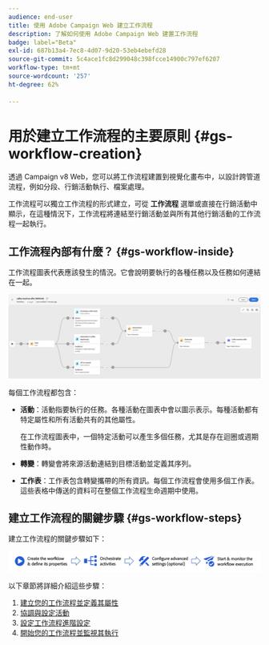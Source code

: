 ```yaml
---
audience: end-user
title: 使用 Adobe Campaign Web 建立工作流程
description: 了解如何使用 Adobe Campaign Web 建置工作流程
badge: label="Beta"
exl-id: 687b13a4-7ec8-4d07-9d20-53eb4ebefd28
source-git-commit: 5c4ace1fc8d299048c398fcce14900c797ef6207
workflow-type: tm+mt
source-wordcount: '257'
ht-degree: 62%

---
```



# 用於建立工作流程的主要原則 {#gs-workflow-creation}

透過 Campaign v8 Web，您可以將工作流程建置到視覺化畫布中，以設計跨管道流程，例如分段、行銷活動執行、檔案處理。

工作流程可以獨立工作流程的形式建立，可從 **工作流程** 選單或直接在行銷活動中顯示，在這種情況下，工作流程將連結至行銷活動並與所有其他行銷活動的工作流程一起執行。

## 工作流程內部有什麼？ {#gs-workflow-inside}

工作流程圖表代表應該發生的情況。它會說明要執行的各種任務以及任務如何連結在一起。

![](assets/workflow-example.png)

每個工作流程都包含：

* **活動**：活動指要執行的任務。各種活動在圖表中會以圖示表示。每種活動都有特定屬性和所有活動共有的其他屬性。

  在工作流程圖表中，一個特定活動可以產生多個任務，尤其是存在迴圈或週期性動作時。

* **轉變**：轉變會將來源活動連結到目標活動並定義其序列。

* **工作表**：工作表包含轉變攜帶的所有資訊。每個工作流程會使用多個工作表。這些表格中傳送的資料可在整個工作流程生命週期中使用。

## 建立工作流程的關鍵步驟 {#gs-workflow-steps}

建立工作流程的關鍵步驟如下：

![](assets/workflow-creation-process.png)

以下章節將詳細介紹這些步驟：

1. [建立您的工作流程並定義其屬性](create-workflow.md)
1. [協調與設定活動](orchestrate-activities.md)
1. [設定工作流程進階設定](workflow-settings.md)
1. [開始您的工作流程並監視其執行](start-monitor-workflows.md)

